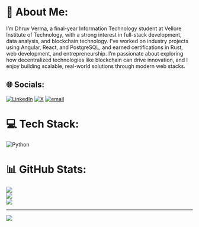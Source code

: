 # 💫 About Me:
I’m Dhruv Verma, a final-year Information Technology student at Vellore Institute of Technology, with a strong interest in full-stack development, data analysis, and blockchain technology. I’ve worked on industry projects using Angular, React, and PostgreSQL, and earned certifications in Rust, web development, and entrepreneurship. I’m passionate about exploring how decentralized technologies like blockchain can drive innovation, and I enjoy building scalable, real-world solutions through modern web stacks.


## 🌐 Socials:
[![LinkedIn](https://img.shields.io/badge/LinkedIn-%230077B5.svg?logo=linkedin&logoColor=white)](https://linkedin.com/in/dhruvv10) [![X](https://img.shields.io/badge/X-black.svg?logo=X&logoColor=white)](https://x.com/TheDv11) [![email](https://img.shields.io/badge/Email-D14836?logo=gmail&logoColor=white)](mailto:dhruvverma1024@gmail.com) 

# 💻 Tech Stack:
![Python](https://img.shields.io/badge/python-3670A0?style=for-the-badge&logo=python&logoColor=ffdd54)
# 📊 GitHub Stats:
![](https://github-readme-stats.vercel.app/api?username=DhruvVerma95&theme=radical&hide_border=false&include_all_commits=true&count_private=true)<br/>
![](https://nirzak-streak-stats.vercel.app/?user=DhruvVerma95&theme=radical&hide_border=false)<br/>
![](https://github-readme-stats.vercel.app/api/top-langs/?username=DhruvVerma95&theme=radical&hide_border=false&include_all_commits=true&count_private=true&layout=compact)

---
[![](https://visitcount.itsvg.in/api?id=DhruvVerma95&icon=0&color=0)](https://visitcount.itsvg.in)

<!-- Proudly created with GPRM ( https://gprm.itsvg.in ) -->